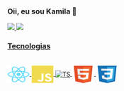 ### Oii, eu sou Kamila 👋

<div>
  <a href="https://github.com/kamilalmeida">
  <img height="160em" src="https://github-readme-stats.vercel.app/api?username=kamilalmeida&show_icons=false&theme=react&include_all_commits=true&count_private=true&border_radius=8&hide_border=true&bg_color=2D333B"/>
  <img height="160em" src="https://github-readme-stats.vercel.app/api/top-langs/?username=kamilalmeida&layout=compact&langs_count=7&theme=react&border_radius=8&hide_border=true&bg_color=2D333B"/>
</div>
  
### Tecnologias
<div style="display: inline_block"><br>
 <img align="center" alt="React" height="40" width="50" src="https://raw.githubusercontent.com/devicons/devicon/master/icons/react/react-original.svg">
 <img align="center" alt="JS" height="40" width="50" src="https://raw.githubusercontent.com/devicons/devicon/master/icons/javascript/javascript-plain.svg">
 <img align="center" alt="TS" height="40" width="50" src="https://cdn.jsdelivr.net/gh/devicons/devicon/icons/typescript/typescript-original.svg">
 <img align="center" alt="HTML" height="40" width="50" src="https://raw.githubusercontent.com/devicons/devicon/master/icons/html5/html5-original.svg">
 <img align="center" alt="CSS" height="40" width="50" src="https://raw.githubusercontent.com/devicons/devicon/master/icons/css3/css3-original.svg">

</div>


